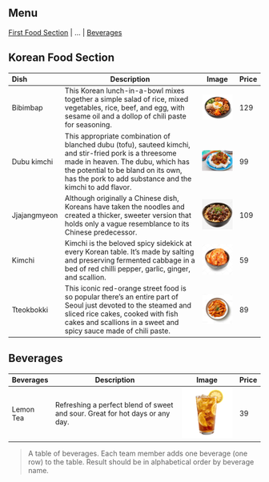 ## Menu

[First Food Section](#first-food-section) | ... | [Beverages](#beverages)

## Korean Food Section
| Dish         | Description                                                                                                                                                                                                                                    | Image                                         | Price |
|:-------------|------------------------------------------------------------------------------------------------------------------------------------------------------------------------------------------------------------------------------------------------|-----------------------------------------------|-------|
| Bibimbap     | This Korean lunch-in-a-bowl mixes together a simple salad of rice, mixed vegetables, rice, beef, and egg, with sesame oil and a dollop of chili paste for seasoning.                                                                           | <img src="images/bimbimbap.png" width=200>    | 129   |
| Dubu kimchi  | This appropriate combination of blanched dubu (tofu), sauteed kimchi, and stir-fried pork is a threesome made in heaven. The dubu, which has the potential to be bland on its own, has the pork to add substance and the kimchi to add flavor. | <img src="images/dubukimchi.jpg" width=200>   | 99    |
| Jjajangmyeon | Although originally a Chinese dish, Koreans have taken the noodles and created a thicker, sweeter version that holds only a vague resemblance to its Chinese predecessor.                                                                      | <img src="images/Jjajangmyeon.png" width=200> | 109   |
| Kimchi       | Kimchi is the beloved spicy sidekick at every Korean table. It’s made by salting and preserving fermented cabbage in a bed of red chilli pepper, garlic, ginger, and scallion.                                                                 | <img src="images/Kimchi.jpg" width=200>       | 59    |
| Tteokbokki   | This iconic red-orange street food is so popular there’s an entire part of Seoul just devoted to the steamed and sliced rice cakes, cooked with fish cakes and scallions in a sweet and spicy sauce made of chili paste.                       | <img src="images/tteokbokki.jpg" width=200>   | 89    |

## Beverages
| Beverages | Description                                                                  | Image                                     | Price |
|:----------|------------------------------------------------------------------------------|-------------------------------------------|-------|
| Lemon Tea | Refreshing a perfect blend of sweet and sour. Great for hot days or any day. | <img src="images/lemontea.jpg" width=200> | 39    |
> A table of beverages. Each team member adds one beverage (one row) to the table.
> Result should be in alphabetical order by beverage name.
